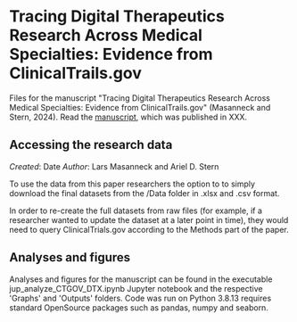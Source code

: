# Tracing Digital Therapeutics Research Across Medical Specialties: Evidence from ClinicalTrails.gov
Files for the manuscript "Tracing Digital Therapeutics Research Across Medical Specialties: Evidence from ClinicalTrails.gov" (Masanneck and Stern, 2024). Read the [manuscript](TObeadded), which was published in XXX.

## Accessing the research data

*Created*: Date
*Author*: Lars Masanneck and Ariel D. Stern

To use the data from this paper researchers the option to to simply download the final datasets from the /Data folder in .xlsx and .csv format.

In order to re-create the full datasets from raw files (for example, if a researcher wanted to update the dataset at a later point in time), they would need to query ClinicalTrials.gov according to the Methods part of the paper.

## Analyses and figures
Analyses and figures for the manuscript can be found in the executable jup_analyze_CTGOV_DTX.ipynb Jupyter notebook and the respective 'Graphs' and 'Outputs' folders. Code was run on Python 3.8.13 requires standard OpenSource packages such as pandas, numpy and seaborn.

